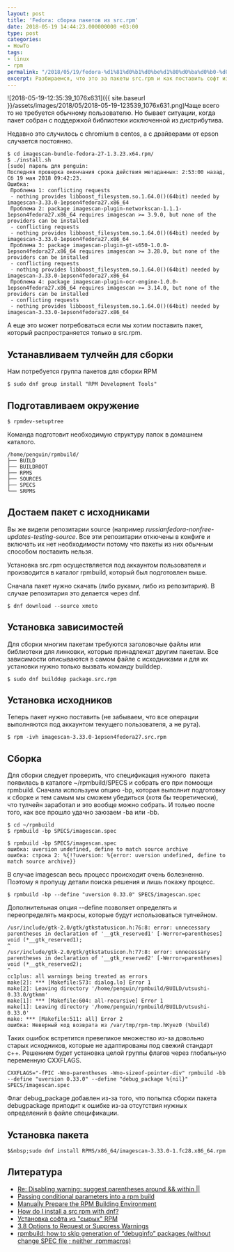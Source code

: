 ```yaml
---
layout: post
title: 'Fedora: сборка пакетов из src.rpm'
date: 2018-05-19 14:44:23.000000000 +03:00
type: post
categories:
- HowTo
tags:
- linux
- rpm
permalink: "/2018/05/19/fedora-%d1%81%d0%b1%d0%be%d1%80%d0%ba%d0%b0-%d0%bf%d0%b0%d0%ba%d0%b5%d1%82%d0%be%d0%b2-%d0%b8%d0%b7-src-rpm/"
excerpt: Разбираемся, что это за пакеты src.rpm и как поставить софт из исходников.
---
```

![2018-05-19-12:35:39_1076x631]({{ site.baseurl }}/assets/images/2018/05/2018-05-19-123539_1076x631.png)Чаще всего то не требуется обычному пользователю. Но бывает ситуации, когда пакет собран с поддержкой библиотеки исключенной из дистрибутива.

Недавно это случилось с chromium в centos, а с драйверами от epson случается постоянно.

```shell
$ cd imagescan-bundle-fedora-27-1.3.23.x64.rpm/  
$ ./install.sh  
[sudo] пароль для penguin:  
Последняя проверка окончания срока действия метаданных: 2:53:00 назад, Сб 19 мая 2018 09:42:23.  
Ошибка:  
 Проблема 1: conflicting requests  
 - nothing provides libboost_filesystem.so.1.64.0()(64bit) needed by imagescan-3.33.0-1epson4fedora27.x86_64  
 Проблема 2: package imagescan-plugin-networkscan-1.1.1-1epson4fedora27.x86_64 requires imagescan >= 3.9.0, but none of the providers can be installed  
 - conflicting requests  
 - nothing provides libboost_filesystem.so.1.64.0()(64bit) needed by imagescan-3.33.0-1epson4fedora27.x86_64  
 Проблема 3: package imagescan-plugin-gt-s650-1.0.0-1epson4fedora27.x86_64 requires imagescan >= 3.28.0, but none of the providers can be installed  
 - conflicting requests  
 - nothing provides libboost_filesystem.so.1.64.0()(64bit) needed by imagescan-3.33.0-1epson4fedora27.x86_64  
 Проблема 4: package imagescan-plugin-ocr-engine-1.0.0-1epson4fedora27.x86_64 requires imagescan >= 3.14.0, but none of the providers can be installed  
 - conflicting requests  
 - nothing provides libboost_filesystem.so.1.64.0()(64bit) needed by imagescan-3.33.0-1epson4fedora27.x86_64
```

А еще это может потребоваться если мы хотим поставить пакет, который распространяется только в src.rpm.

<!--more-->

## Устанавливаем тулчейн для сборки

Нам потребуется группа пакетов для сборки RPM

```shell
$ sudo dnf group install "RPM Development Tools"
```

## Подготавливаем окружение

```shell
$ rpmdev-setuptree
```

Команда подготовит необходимую структуру папок в домашнем каталого.

```
/home/penguin/rpmbuild/  
├── BUILD  
├── BUILDROOT  
├── RPMS  
├── SOURCES  
├── SPECS  
└── SRPMS
```

## Достаем пакет с исходниками

Вы же видели репозитарии source (например&nbsp;_russianfedora-nonfree-updates-testing-source_. Все эти репозитарии откючены в конфиге и включать их нет необходимости потому что пакеты из них обычным способом поставить нельзя.

Установка src.rpm осуществляется под аккаунтом пользователя и производится в каталог rpmbuild, который был подготовлен выше.

Сначала пакет нужно скачать (либо руками, либо из репозитария). В случае репозитария это делается через dnf.

```shell
$ dnf download --source xmoto
```

## Установка зависимостей

Для сборки многим пакетам требуются заголовочые файлы или библиотеки для линковки, которые принадлежат другим пакетам. Все зависимости описываются в самом файле с исходниками и для их установки нужно только вызвать команду builddep.

```shell
$ sudo dnf builddep package.src.rpm
```

## Установка исходников

Теперь пакет нужно поставить (не забываем, что все операции выполняются под аккаунтом текущего пользователя, а не рута).

```shell
$ rpm -ivh imagescan-3.33.0-1epson4fedora27.src.rpm
```

## Сборка

Для сборки следует проверить, что спецификация нужного&nbsp; пакета появилась в каталоге ~/rpmbuild/SPECS и собрать его при помоощи rpmbuild. Сначала используем опцию -bp, которая выполнит подготовку к сборке и тем самым мы сможем убедиться (хотя бы теоретически), что тулчейн заработал и это вообще можно собрать. И тольео после того, как все прошло удачно заюзаем -ba или -bb.

```shell
$ cd ~/rpmbuild  
$ rpmbuild -bp SPECS/imagescan.spec
```

```shell
$ rpmbuild -bp SPECS/imagescan.spec  
ошибка: uversion undefined, define to match source archive  
ошибка: строка 2: %{!?uversion: %{error: uversion undefined, define to match source archive}}
```

В случае imagescan весь процесс происходит очень болезненно. Поэтому я пропущу детали поиска решения и лишь покажу процесс.

```shell
$ rpmbuild -bp --define "uversion 0.33.0" SPECS/imagescan.spec
```

Дополнительная опция --define позволяет определять и переопределять макросы, которые будут использоваться тулчейном.

```
/usr/include/gtk-2.0/gtk/gtkstatusicon.h:76:8: error: unnecessary parentheses in declaration of '__gtk_reserved1' [-Werror=parentheses]  
void (*__gtk_reserved1);  
^  
/usr/include/gtk-2.0/gtk/gtkstatusicon.h:77:8: error: unnecessary parentheses in declaration of '__gtk_reserved2' [-Werror=parentheses]  
void (*__gtk_reserved2);  
^  
cc1plus: all warnings being treated as errors  
make[2]: *** [Makefile:573: dialog.lo] Error 1  
make[2]: Leaving directory '/home/penguin/rpmbuild/BUILD/utsushi-0.33.0/gtkmm'  
make[1]: *** [Makefile:604: all-recursive] Error 1  
make[1]: Leaving directory '/home/penguin/rpmbuild/BUILD/utsushi-0.33.0'  
make: *** [Makefile:511: all] Error 2  
ошибка: Неверный код возврата из /var/tmp/rpm-tmp.hKyez0 (%build)
```

Таких ошибок встретится превеликое множество из-за довольно старых исходников, которые не адаптированы под свежий стандарт c++. Решением будет установка целой группы флагов через глобальную переменную CXXFLAGS.

```shell
CXXFLAGS="-fPIC -Wno-parentheses -Wno-sizeof-pointer-div" rpmbuild -bb --define "uversion 0.33.0" --define "debug_package %{nil}" SPECS/imagescan.spec
```

Флаг debug_package добавлен из-за того, что попытка сборки пакета debugpackage приподит к ошибке из-за отсутствия нужных определений в файле спецификации.

## Установка пакета

```shell
$&nbsp;sudo dnf install RPMS/x86_64/imagescan-3.33.0-1.fc28.x86_64.rpm
```

## Литература

- [Re: Disabling warning: suggest parentheses around && within ||](https://gcc.gnu.org/ml/gcc-help/2009-05/msg00118.html)
- [Passing conditional parameters into a rpm build](http://ftp.rpm.org/api/4.4.2.2/conditionalbuilds.html)
- [Manually Prepare the RPM Building Environment](https://www.g-loaded.eu/2009/04/24/manually-prepare-the-rpm-building-environment/)
- [How do I install a src rpm with dnf?](https://ask.fedoraproject.org/en/question/87205/how-do-i-install-a-src-rpm-with-dnf/)
- [Установка софта из "сырых" RPM](http://knoppix.ru/adv090703.shtml)
- [3.8 Options to Request or Suppress Warnings](https://gcc.gnu.org/onlinedocs/gcc-4.8.2/gcc/Warning-Options.html)
- [rpmbuild: how to skip generation of “debuginfo” packages (without change SPEC file ; neither .rpmmacros)](https://stackoverflow.com/questions/36983051/rpmbuild-how-to-skip-generation-of-debuginfo-packages-without-change-spec-fi)

&nbsp;

